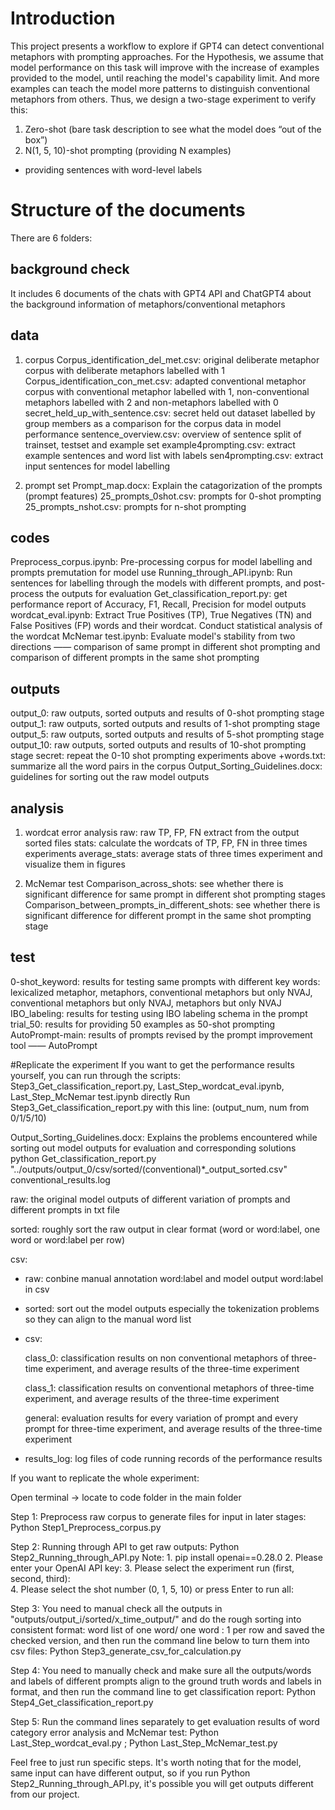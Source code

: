 # Introduction
This project presents a workflow to explore if GPT4 can detect conventional metaphors with prompting approaches. For the Hypothesis, we assume that model performance on this task will improve with the increase of examples provided to the model, until reaching the model's capability limit. And more examples can teach the model more patterns to distinguish conventional metaphors from others. Thus, we design a two-stage experiment to verify this:

1.	Zero-shot (bare task description to see what the model does “out of the box”)
2.	N(1, 5, 10)-shot prompting (providing N examples)
-	providing sentences with word-level labels 


# Structure of the documents
There are 6 folders:

## background check
It includes 6 documents of the chats with GPT4 API and ChatGPT4 about the background information of metaphors/conventional metaphors

## data
1.	corpus
Corpus_identification_del_met.csv: original deliberate metaphor corpus with deliberate metaphors labelled with 1
Corpus_identification_con_met.csv: adapted conventional metaphor corpus with conventional metaphor labelled with 1, non-conventional metaphors labelled with 2 and non-metaphors labelled with 0
secret_held_up_with_sentence.csv: secret held out dataset labelled by group members as a comparison for the corpus data in model performance
sentence_overview.csv: overview of sentence split of trainset, testset and example set
example4prompting.csv: extract example sentences and word list with labels
sen4prompting.csv: extract input sentences for model labelling

2.	prompt set
Prompt_map.docx: Explain the catagorization of the prompts (prompt features)
25_prompts_0shot.csv: prompts for 0-shot prompting
25_prompts_nshot.csv: prompts for n-shot prompting

## codes
Preprocess_corpus.ipynb: Pre-processing corpus for model labelling and prompts premutation for model use
Running_through_API.ipynb: Run sentences for labelling through the models with different prompts, and post-process the outputs for evaluation
Get_classification_report.py: get performance report of Accuracy, F1, Recall, Precision for model outputs
wordcat_eval.ipynb: Extract True Positives (TP), True Negatives (TN) and False Positives (FP) words and their wordcat. Conduct statistical analysis of the wordcat
McNemar test.ipynb: Evaluate model's stability from two directions ——  comparison of same prompt in different shot prompting and comparison of different prompts in the same shot prompting

## outputs
output_0: raw outputs, sorted outputs and results of 0-shot prompting stage
output_1: raw outputs, sorted outputs and results of 1-shot prompting stage
output_5: raw outputs, sorted outputs and results of 5-shot prompting stage
output_10: raw outputs, sorted outputs and results of 10-shot prompting stage
secret: repeat the 0-10 shot prompting experiments above
+words.txt: summarize all the word pairs in the corpus
Output_Sorting_Guidelines.docx: guidelines for sorting out the raw model outputs

## analysis
1.	wordcat error analysis
raw: raw TP, FP, FN extract from the output sorted files
stats: calculate the wordcats of TP, FP, FN in three times experiments
average_stats: average stats of three times experiment and visualize them in figures

2.	McNemar test
Comparison_across_shots: see whether there is significant difference for same prompt in different shot prompting stages
Comparison_between_prompts_in_different_shots: see whether there is significant difference for different prompt in the same shot prompting stage

## test
0-shot_keyword: results for testing same prompts with different key words: lexicalized metaphor, metaphors, conventional metaphors but only NVAJ, conventional metaphors but only NVAJ, metaphors but only NVAJ
IBO_labeling: results for testing using IBO labeling schema in the prompt
trial_50: results for providing 50 examples as 50-shot prompting
AutoPrompt-main: results of prompts revised by the prompt improvement tool —— AutoPrompt

#Replicate the experiment
If you want to get the performance results yourself, you can run through the scripts: Step3_Get_classification_report.py, Last_Step_wordcat_eval.ipynb, Last_Step_McNemar test.ipynb directly
Run Step3_Get_classification_report.py with this line: 
(output_num, num from 0/1/5/10)

Output_Sorting_Guidelines.docx: Explains the problems encountered while sorting out model outputs for evaluation and corresponding solutions
python Get_classification_report.py "../outputs/output_0/csv/sorted/(conventional)*_output_sorted.csv" conventional_results.log

raw: the original model outputs of different variation of prompts and different prompts in txt file

sorted: roughly sort the raw output in clear format (word or word:label, one word or word:label per row)

csv: 

- raw: conbine manual annotation word:label and model output word:label in csv

- sorted: sort out the model outputs especially the tokenization problems so they can align to the manual word list

- csv: 

	class_0: classification results on non conventional metaphors  of three-time experiment, and average results of the three-time experiment

	class_1: classification results on conventional metaphors of  three-time experiment, and average results of the three-time experiment

	general: evaluation results for every variation of prompt and every prompt for three-time experiment, and average results of the three-time experiment

- results_log: log files of code running records of the performance results


If you want to replicate the whole experiment:

Open terminal -> locate to code folder in the main folder

Step 1: Preprocess raw corpus to generate files for input in later stages: Python Step1_Preprocess_corpus.py

Step 2: Running through API to get raw outputs: Python Step2_Running_through_API.py 
Note: 1. pip install openai==0.28.0
           2. Please enter your OpenAI API key: 
           3. Please select the experiment run (first, second, third):  
           4. Please select the shot number (0, 1, 5, 10) or press Enter to run all: 

Step 3: You need to manual check all the outputs in "outputs/output_i/sorted/x_time_output/" and do the rough sorting into consistent format: word list of one word/ one word : 1 per row and saved the checked version, and then run the command line below to turn them into csv files: Python Step3_generate_csv_for_calculation.py

Step 4: You need to manually check and make sure all the outputs/words and labels of different prompts align to the ground truth words and labels in format, and then run the command line to get classification report: Python Step4_Get_classification_report.py

Step 5: Run the command lines separately to get evaluation results of word category error analysis and McNemar test: Python Last_Step_wordcat_eval.py ; Python Last_Step_McNemar_test.py

Feel free to just run specific steps. It's worth noting that for the model, same input can have different output, so if you run Python Step2_Running_through_API.py, it's possible you will get outputs different from our project.
